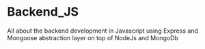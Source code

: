 # Backend_JS
All about the backend development in Javascript using Express and Mongoose abstraction layer on top of NodeJs and MongoDb
